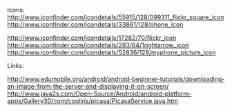 
Icons:
http://www.iconfinder.com/icondetails/55915/128/099311_flickr_square_icon
http://www.iconfinder.com/icondetails/33861/128/phone_icon

http://www.iconfinder.com/icondetails/17282/70/flickr_icon
http://www.iconfinder.com/icondetails/283/64/1rightarrow_icon
http://www.iconfinder.com/icondetails/52836/128/myphone_picture_icon

Links:

http://www.edumobile.org/android/android-beginner-tutorials/downloading-an-image-from-the-server-and-displaying-it-on-screen/
http://www.java2s.com/Open-Source/Android/android-platform-apps/Gallery3D/com/cooliris/picasa/PicasaService.java.htm
